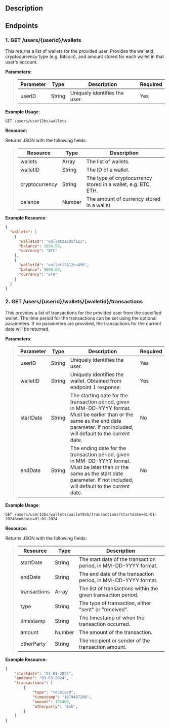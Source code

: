 ## Description

## Endpoints

### 1. GET /users/{userid}/wallets

This returns a list of wallets for the provided user. Provides the walletid, cryptocurrency type (e.g. Bitcoin), and amount stored for each wallet in that user's account.

**Parameters:**

>| Parameter | Type   | Description                          | Required |
>|-----------|--------|--------------------------------------|----------|
>| userID    | String | Uniquely identifies the user.        | Yes      |


**Example Usage**:
```
GET /users/user12bs/wallets
```

**Resource:**

Returns JSON with the following fields:

>| Resource       | Type   | Description          |
>|----------------|--------|----------------------|
>| wallets        | Array  | The list of wallets. |
>| walletID       | String | The ID of a wallet.  |
>| cryptocurrency | String | The type of cryptocurrency stored in a wallet, e.g. BTC, ETH. |
>| balance        | Number | The amount of currency stored in a wallet. |

**Example Resource:**
```json
{
  "wallets": [
    {
      "walletId": "wallet21adsf123",
      "balance": 1024.50,
      "currency": "BTC"
    },
    {
      "walletId": "wallet12412nu456",
      "balance": 5500.00,
      "currency": "ETH"
    }
  ]
}
```

### 2. GET /users/{userid}/wallets/{walletid}/transactions

This provides a list of transactions for the provided user from the specified wallet. The time period for the transactions can be set using the optional parameters. If no parameters are provided, the transactions for the current date will be returned.

**Parameters**:

>| Parameter | Type   | Description                          | Required |
>|-----------|--------|--------------------------------------|----------|
>| userID    | String | Uniquely identifies the user.        | Yes      |
>| walletID  | String | Uniquely identifies the wallet. Obtained from endpoint 1 response. | Yes |
>| startDate | String | The starting date for the transaction period, given in MM-DD-YYYY format. Must be earlier than or the same as the end date parameter. If not included, will default to the current date. | No |
>| endDate | String | The ending date for the transaction period, given in MM-DD-YYYY format. Must be later than or the same as the start date parameter. If not included, will default to the current date. | No |

**Example Usage**:
```
GET /users/user12bs/wallets/wallet9sh/transactions?startdate=01-01-2024&enddate=01-01-2024
```
**Resource:**

Returns JSON with the following fields:

>| Resource       | Type   | Description          |
>|----------------|--------|----------------------|
>| startDate | String | The start date of the transaction period, in MM-DD-YYYY format. |
>| endDate | String | The end date of the transaction period, in MM-DD-YYYY format. |
>| transactions | Array | The list of transactions within the given transaction period. |
>| type | String | The type of transaction, either "sent" or "received". |
>| timestamp | String | The timestamp of when the transaction occurred. | 
>| amount | Number | The amount of the transaction. |
>| otherParty | String | The recipient or sender of the transaction amount. |
**Example Resource:**
```json
{
    "startdate": "01-01-2022",
    "enddate": "03-03-2024",
    "transactions": [
        {
            "type": "received",
            "timestamp": "1679407200",
            "amount": 102400,
            "otherparty": "Bob",
        }
    ]
}
```

